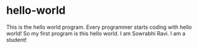 # hello-world
This is the hello world program. Every programmer starts coding with hello world! So my first program is this hello world. 
I am Sowrabhi Ravi. I am a student!
